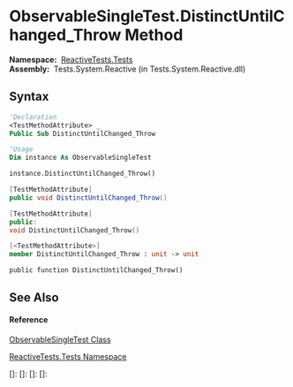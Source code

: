 # ObservableSingleTest.DistinctUntilChanged\_Throw Method

**Namespace:**  [ReactiveTests.Tests](ReactiveTests.Tests\ReactiveTests.Tests.md)  
**Assembly:**  Tests.System.Reactive (in Tests.System.Reactive.dll)

## Syntax

```vb
'Declaration
<TestMethodAttribute> _
Public Sub DistinctUntilChanged_Throw
```

```vb
'Usage
Dim instance As ObservableSingleTest

instance.DistinctUntilChanged_Throw()
```

```csharp
[TestMethodAttribute]
public void DistinctUntilChanged_Throw()
```

```c++
[TestMethodAttribute]
public:
void DistinctUntilChanged_Throw()
```

```fsharp
[<TestMethodAttribute>]
member DistinctUntilChanged_Throw : unit -> unit 
```

```jscript
public function DistinctUntilChanged_Throw()
```

## See Also

#### Reference

[ObservableSingleTest Class](ObservableSingleTest\ObservableSingleTest.md)

[ReactiveTests.Tests Namespace](ReactiveTests.Tests\ReactiveTests.Tests.md)

[]: 
[]: 
[]: 
[]: 